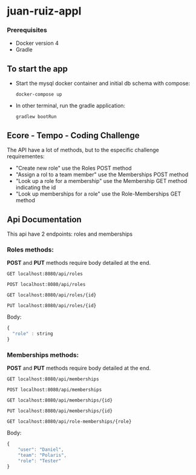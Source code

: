 # juan-ruiz-appl

### Prerequisites 
 - Docker version 4
 - Gradle

## To start the app
 - Start the mysql docker container and initial db schema with compose:
   ```
   docker-compose up
   ``` 
 - In other terminal, run the gradle application:
    ```
    gradlew bootRun
    ```
 
## Ecore - Tempo - Coding Challenge
The API have a lot of methods, but to the especific challenge requirementes:
 - "Create new role" use the Roles POST method
 - "Assign a rol to a team member" use the Memberships POST method
 - "Look up a role for a membership" use the Membership GET method indicating the id
 - "Look up memberships for a role"  use the Role-Memberships GET method

## Api Documentation
This api have 2 endpoints: roles and memberships
### Roles methods:  
**POST** and **PUT** methods require body detailed at the end.
```http
GET localhost:8080/api/roles
```
```http
POST localhost:8080/api/roles
``` 
```http
GET localhost:8080/api/roles/{id}
```
```http
PUT localhost:8080/api/roles/{id}
```
Body:
```javascript
{
  "role" : string
}
```
### Memberships methods:  
**POST** and **PUT** methods require body detailed at the end.
```http
GET localhost:8080/api/memberships
```
```http
POST localhost:8080/api/memberships
```
```http
GET localhost:8080/api/memberships/{id}
```
```http
PUT localhost:8080/api/memberships/{id}
```
```http
GET localhost:8080/api/role-memberships/{role}
```
Body:
```javascript
{
    "user": "Daniel",
    "team": "Polaris",
    "role": "Tester"
}
```
